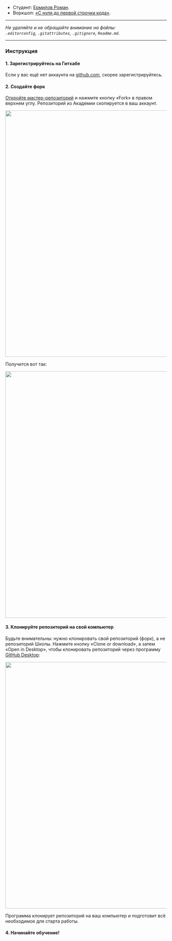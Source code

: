 * Студент: [Ермилов Роман](https://vk.com/id111).
* Воркшоп: [«С нуля до первой строчки кода»](https://vk.com/firstdev.free).

---

_Не удаляйте и не обращайте внимание на файлы:_<br>
_`.editorconfig`, `.gitattributes`, `.gitignore`, `Readme.md`._

---

### Инструкция

#### 1. Зарегистрируйтесь на Гитхабе

Если у вас ещё нет аккаунта на [github.com](https://github.com/join), скорее зарегистрируйтесь.

#### 2. Создайте форк

[Откройте мастер-репозиторий](https://github.com/firstdevru/workshop.free) и нажмите кнопку «Fork» в правом верхнем углу. Репозиторий из Академии скопируется в ваш аккаунт.

<img width="769" alt="" src="https://user-images.githubusercontent.com/43827421/46435463-0dac0d00-c75f-11e8-8e99-6a0b9efbf815.png">

Получится вот так:

<img width="769" alt="" src="https://user-images.githubusercontent.com/43827421/46435419-fa993d00-c75e-11e8-8456-cab28ff90767.png">

#### 3. Клонируйте репозиторий на свой компьютер

Будьте внимательны: нужно клонировать свой репозиторий (форк), а не репозиторий Школы. Нажмите кнопку «Clone or download», а затем «Open in Desktop», чтобы клонировать репозиторий через программу [GitHub Desktop](https://desktop.github.com):

<img width="769" alt="" src="https://user-images.githubusercontent.com/43827421/46435381-e81f0380-c75e-11e8-9a2d-dd5f6a686fe2.png">

Программа клонирует репозиторий на ваш компьютер и подготовит всё необходимое для старта работы.

#### 4. Начинайте обучение!